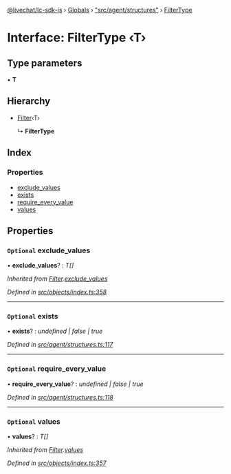 [@livechat/lc-sdk-js](../README.md) › [Globals](../globals.md) › ["src/agent/structures"](../modules/_src_agent_structures_.md) › [FilterType](_src_agent_structures_.filtertype.md)

# Interface: FilterType ‹**T**›

## Type parameters

▪ **T**

## Hierarchy

* [Filter](_src_objects_index_.filter.md)‹T›

  ↳ **FilterType**

## Index

### Properties

* [exclude_values](_src_agent_structures_.filtertype.md#optional-exclude_values)
* [exists](_src_agent_structures_.filtertype.md#optional-exists)
* [require_every_value](_src_agent_structures_.filtertype.md#optional-require_every_value)
* [values](_src_agent_structures_.filtertype.md#optional-values)

## Properties

### `Optional` exclude_values

• **exclude_values**? : *T[]*

*Inherited from [Filter](_src_objects_index_.filter.md).[exclude_values](_src_objects_index_.filter.md#optional-exclude_values)*

*Defined in [src/objects/index.ts:358](https://github.com/livechat/lc-sdk-js/blob/228cb10/src/objects/index.ts#L358)*

___

### `Optional` exists

• **exists**? : *undefined | false | true*

*Defined in [src/agent/structures.ts:117](https://github.com/livechat/lc-sdk-js/blob/228cb10/src/agent/structures.ts#L117)*

___

### `Optional` require_every_value

• **require_every_value**? : *undefined | false | true*

*Defined in [src/agent/structures.ts:118](https://github.com/livechat/lc-sdk-js/blob/228cb10/src/agent/structures.ts#L118)*

___

### `Optional` values

• **values**? : *T[]*

*Inherited from [Filter](_src_objects_index_.filter.md).[values](_src_objects_index_.filter.md#optional-values)*

*Defined in [src/objects/index.ts:357](https://github.com/livechat/lc-sdk-js/blob/228cb10/src/objects/index.ts#L357)*
